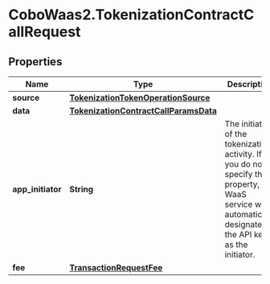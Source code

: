 # CoboWaas2.TokenizationContractCallRequest

## Properties

Name | Type | Description | Notes
------------ | ------------- | ------------- | -------------
**source** | [**TokenizationTokenOperationSource**](TokenizationTokenOperationSource.md) |  | [optional] 
**data** | [**TokenizationContractCallParamsData**](TokenizationContractCallParamsData.md) |  | [optional] 
**app_initiator** | **String** | The initiator of the tokenization activity. If you do not specify this property, the WaaS service will automatically designate the API key as the initiator. | [optional] 
**fee** | [**TransactionRequestFee**](TransactionRequestFee.md) |  | 


